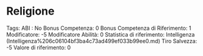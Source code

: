 # Religione

Tags: ABI
: No
Bonus Competenza: 0
Bonus Competenza di Riferimento: 1
Modificatore: -5
Modificatore  Abilità: 0
Statistica di riferimento: Intelligenza (Intelligenza%206c06104bf3ba4c73ad499ef033b99ee0.md)
Tiro Salvezza: -5
Valore di riferimento: 0